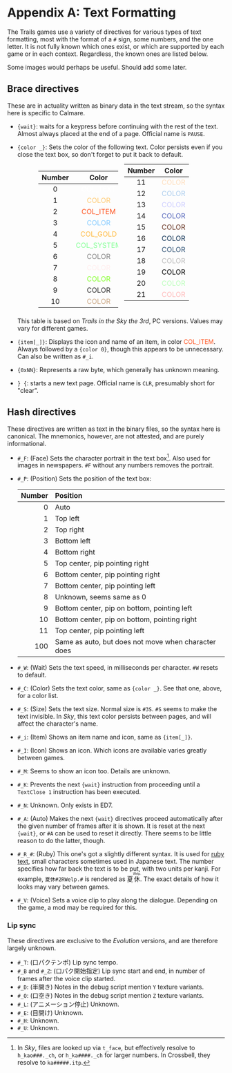# Appendix A: Text Formatting

The Trails games use a variety of directives for various types of text formatting, most with the
format of a `#` sign, some numbers, and the one letter. It is not fully known which ones exist, or
which are supported by each game or in each context. Regardless, the known ones are listed below.

Some images would perhaps be useful. Should add some later.

## Brace directives

These are in actuality written as binary data in the text stream, so the syntax here is specific
to Calmare.

- `{wait}`: waits for a keypress before continuing with the rest of the text. Almost always placed
  at the end of a page. Official name is `PAUSE`.
- `{color _}`: Sets the color of the following text. Color persists even if you close the text
  box, so don't forget to put it back to default.

  <div style="columns:2; margin: 0 10%">

  |Number|Color|
  |:-:|:-:|
  |0|<span style=color:#FFF>COL\_TEXT|
  |1|<span style=color:#FC7>COLOR|
  |2|<span style=color:#F52>COL\_ITEM|
  |3|<span style=color:#8CF>COLOR|
  |4|<span style=color:#FB4>COL\_GOLD|
  |5|<span style=color:#8F9>COL\_SYSTEM|
  |6|<span style=color:#888>COLOR|
  |7|<span style=color:#FEE>COLOR|
  |8|<span style=color:#8F3>COLOR|
  |9|<span style=color:#333>COLOR|
  |10|<span style=color:#CA8>COLOR|

  |Number|Color|
  |:-:|:-:|
  |11|<span style=color:#FDB>COLOR|
  |12|<span style=color:#ACE>COLOR|
  |13|<span style=color:#CCF>COLOR|
  |14|<span style=color:#56B>COLOR|
  |15|<span style=color:#632>COLOR|
  |16|<span style=color:#135>COLOR|
  |17|<span style=color:#357>COLOR|
  |18|<span style=color:#BBB>COLOR|
  |19|<span style=color:#000>COLOR|
  |20|<span style=color:#BFB>COLOR|
  |21|<span style=color:#FBB>COLOR|

  </div>

  This table is based on *Trails in the Sky the 3rd*, PC versions. Values may vary for different games.

- `{item[_]}`: Displays the icon and name of an item, in color
  <span style=color:#F52>COL\_ITEM</span>. Always followed by a `{color 0}`, though this appears
  to be unnecessary. Can also be written as `#_i`.

- `{0xNN}`: Represents a raw byte, which generally has unknown meaning.

- `} {`: starts a new text page. Official name is `CLR`, presumably short for "clear".

## Hash directives

These directives are written as text in the binary files, so the syntax here is canonical. The
mnemonics, however, are not attested, and are purely informational.

- `#_F`: (Face) Sets the character portrait in the text box[^kao]. Also used for images in
  newspapers. `#F` without any numbers removes the portrait.

- `#_P`: (Position) Sets the position of the text box:

  |Number|Position|
  |-:|:-|
  |0|Auto|
  |1|Top left|
  |2|Top right|
  |3|Bottom left|
  |4|Bottom right|
  |5|Top center, pip pointing right|
  |6|Bottom center, pip pointing right|
  |7|Bottom center, pip pointing left|
  |8|Unknown, seems same as 0|
  |9|Bottom center, pip on bottom, pointing left|
  |10|Bottom center, pip on bottom, pointing right|
  |11|Top center, pip pointing left|
  |100|Same as auto, but does not move when character does|

- `#_W`: (Wait) Sets the text speed, in milliseconds per character. `#W` resets to default.

- `#_C`: (Color) Sets the text color, same as `{color _}`. See that one, above, for a color list.

- `#_S`: (Size) Sets the text size. Normal size is `#3S`. `#S` seems to make the text invisible.
  In *Sky*, this text color persists between pages, and will affect the character's name.

- `#_i`: (Item) Shows an item name and icon, same as `{item[_]}`.

- `#_I`: (Icon) Shows an icon. Which icons are available varies greatly between games.

- `#_M`: Seems to show an icon too. Details are unknown.

- `#_K`: Prevents the next `{wait}` instruction from proceeding until a `TextClose 1` instruction
  has been executed.

- `#_N`: Unknown. Only exists in ED7.

- `#_A`: (Auto) Makes the next `{wait}` directives proceed automatically after the given number of
  frames after it is shown. It is reset at the next `{wait}`, or `#A` can be used to reset it
  directly. There seems to be little reason to do the latter, though.

- `#_R_#`: (Ruby) This one's got a slightly different syntax. It is used for [ruby text][ruby],
  small characters sometimes used in Japanese text. The number specifies how far back the text is
  to be put, with two units per kanji. For example, `夏休#2RWelp.#` is rendered as
  <ruby>夏<rt></rt>休<rt>Welp.</ruby>. The exact details of how it looks may vary between games.

- `#_V`: (Voice) Sets a voice clip to play along the dialogue. Depending on the game, a mod may
  be required for this.

### Lip sync

These directives are exclusive to the *Evolution* versions, and are therefore largely unknown.

- `#_T`: (口パクテンポ) Lip sync tempo.
- `#_B` and `#_Z`: (口パク開始指定) Lip sync start and end, in number of frames after the voice clip started.
- `#_D`: (半開き) Notes in the debug script mention `Y` texture variants.
- `#_O`: (口空き) Notes in the debug script mention `Z` texture variants.
- `#_L`: (アニメーション停止) Unknown.
- `#_E`: (目開け) Unknown.
- `#_H`: Unknown.
- `#_U`: Unknown.

[^kao]: In *Sky*, files are looked up via `t_face`, but effectively resolve to `h_kao###._ch`, or
  `h_ka####._ch` for larger numbers. In Crossbell, they resolve to `ka#####.itp`.

[ruby]: https://en.wikipedia.org/wiki/Ruby_character
